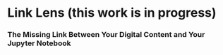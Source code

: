 # Link Lens  (this work is in progress)

<h3>The Missing Link Between Your Digital Content and Your Jupyter Notebook </h3>
